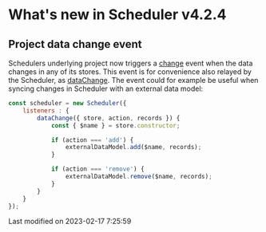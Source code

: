 # What's new in Scheduler v4.2.4

## Project data change event

Schedulers underlying project now triggers a [change](#Scheduler/model/ProjectModel#event-change) event when the data
changes in any of its stores. This event is for convenience also relayed by the Scheduler, as
[dataChange](#Scheduler/view/Scheduler#event-dataChange). The event could for example be useful when syncing changes in
Scheduler with an external data model:

```javascript
const scheduler = new Scheduler({
    listeners : {
        dataChange({ store, action, records }) {
            const { $name } = store.constructor;

            if (action === 'add') {
                externalDataModel.add($name, records);
            }

            if (action === 'remove') {
                externalDataModel.remove($name, records);
            }
        }
    }
});
```


<p class="last-modified">Last modified on 2023-02-17 7:25:59</p>